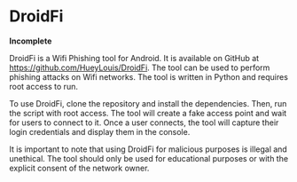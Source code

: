 # DroidFi

**Incomplete**

DroidFi is a Wifi Phishing tool for Android. It is available on GitHub at https://github.com/HueyLouis/DroidFi. The tool can be used to perform phishing attacks on Wifi networks. The tool is written in Python and requires root access to run. 

To use DroidFi, clone the repository and install the dependencies. Then, run the script with root access. The tool will create a fake access point and wait for users to connect to it. Once a user connects, the tool will capture their login credentials and display them in the console.

It is important to note that using DroidFi for malicious purposes is illegal and unethical. The tool should only be used for educational purposes or with the explicit consent of the network owner.
